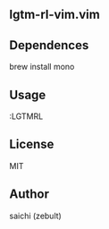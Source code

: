 ## lgtm-rl-vim.vim

## Dependences

brew install mono

## Usage

:LGTMRL

## License

MIT

## Author

saichi (zebult)
